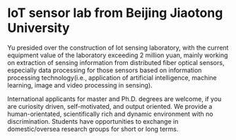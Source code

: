 # IoT sensor lab from Beijing Jiaotong University
Yu presided over the construction of Iot sensing laboratory, with the current equipment value of the laboratory exceeding 2 million yuan, mainly working on extraction of sensing information from distributed fiber optical sensors, especially data processing for those sensors based on information processing technology(i.e., application of artificial intelligence, machine learning, image and video processing in sensing).

International applicants for master and Ph.D. degrees are welcome, if you are curiosity driven, self-motivated, and output oriented. We provide a human-orientated, scientifically rich and dynamic environment with no discrimination. Students have opportunities to exchange in domestic/oversea research groups for short or long terms.

